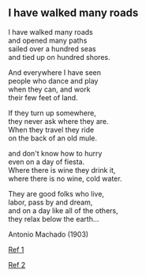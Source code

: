 
## I have walked many roads

I have walked many roads  
and opened many paths  
sailed over a hundred seas  
and tied up on hundred shores.

And everywhere I have seen   
people who dance and play  
when they can, and work   
their few feet of land.  

If they turn up somewhere,   
they never ask where they are.    
When they travel they ride  
on the back of an old mule.   

and don't know how to hurry  
even on a day of fiesta.   
Where there is wine they drink it,     
where there is no wine, cold water.  

They are good folks who live,  
labor, pass by and dream,   
and on a day like all of the others,   
they relax below the earth...

Antonio Machado (1903)

[Ref 1](./../../prayers/)

[Ref 2](https://genius.com/Antonio-machado-he-andado-muchos-caminos-annotated)
